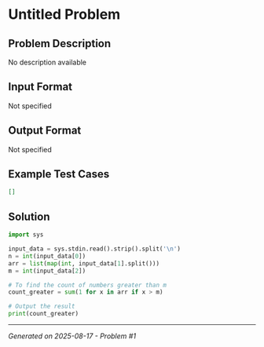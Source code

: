# Untitled Problem

## Problem Description
No description available

## Input Format
Not specified

## Output Format
Not specified

## Example Test Cases
```json
[]
```

## Solution
```python
import sys

input_data = sys.stdin.read().strip().split('\n')
n = int(input_data[0])
arr = list(map(int, input_data[1].split()))
m = int(input_data[2])

# To find the count of numbers greater than m
count_greater = sum(1 for x in arr if x > m)

# Output the result
print(count_greater)
```

---
*Generated on 2025-08-17 - Problem #1*